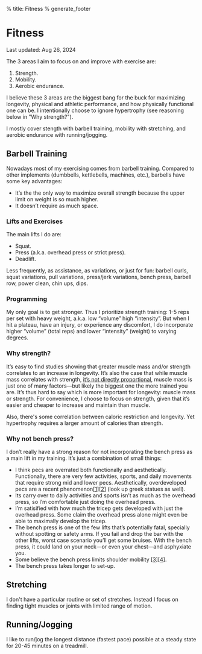 % title: Fitness
% generate_footer

# Fitness

<span id="last-updated">Last updated: Aug 26, 2024</span>

The 3 areas I aim to focus on and improve with exercise are:

1. Strength.
1. Mobility.
1. Aerobic endurance.

I believe these 3 areas are the biggest bang for the buck for maximizing longevity, physical and athletic performance, and how physically functional one can be. I intentionally choose to ignore hypertrophy (see reasoning below in "Why strength?").

I mostly cover stength with barbell training, mobility with stretching, and aerobic endurance with running/jogging.

## Barbell Training

Nowadays most of my exercising comes from barbell training. Compared to other implements (dumbbells, kettlebells, machines, etc.), barbells have some key advantages:

* It’s the the only way to maximize overall strength because the upper limit on weight is so much higher.
* It doesn’t require as much space.

### Lifts and Exercises

The main lifts I do are:

* Squat.
* Press (a.k.a. overhead press or strict press).
* Deadlift.

Less frequently, as assistance, as variations, or just for fun: barbell curls, squat variations, pull variations, press/jerk variations, bench press, barbell row, power clean, chin ups, dips.

### Programming

My only goal is to get stronger. Thus I prioritize strength training: 1-5 reps per set with heavy weight, a.k.a. low “volume” high “intensity”. But when I hit a plateau, have an injury, or experience any discomfort, I do incorporate higher “volume” (total reps) and lower “intensity” (weight) to varying degrees.

### Why strength?

It’s easy to find studies showing that greater muscle mass and/or strength correlates to an increase in longevity. It’s also the case that while muscle mass correlates with strength, [it’s not directly proportional](https://www.strongerbyscience.com/size-vs-strength/), muscle mass is just one of many factors—but likely the biggest one the more trained you are. It’s thus hard to say which is more important for longevity: muscle mass or strength. For convenience, I choose to focus on strength, given that it’s easier and cheaper to increase and maintain than muscle.

Also, there's some correlation between caloric restriction and longevity. Yet hypertrophy requires a larger amount of calories than strength.

### Why not bench press?

I don’t really have a strong reason for not incorporating the bench press as a main lift in my training. It’s just a combination of small things:

* I think pecs are overrated both functionally and aesthetically. Functionally, there are very few activities, sports, and daily movements that require strong mid and lower pecs. Aesthetically, overdeveloped pecs are a recent phenomenon[[1](https://cortes.site/why-you-dont-need-a-big-chest-to-be-athletic-and-powerful/)][[2](https://www.youtube.com/watch?v=bIcbKGilhME)] (look up greek statues as well).
* Its carry over to daily activities and sports isn’t as much as the overhead press, so I’m comfortable just doing the overhead press.
* I’m satisified with how much the tricep gets developed with just the overhead press. Some claim the overhead press alone might even be able to maximally develop the tricep.
* The bench press is one of the few lifts that’s potentially fatal, specially without spotting or safety arms. If you fail and drop the bar with the other lifts, worst case scenario you’ll get some bruises. With the bench press, it could land on your neck—or even your chest—and asphyxiate you.
* Some believe the bench press limits shoulder mobility [[3](https://www.youtube.com/watch?v=HDNu9skPrFU)][[4](https://chineseweightlifting.com/olympic-weightlifting-training-exercises/#:~:text=not%20used%20frequently%20in%20a%20weightlifting%20program%20because%20it%20can%20negatively%20affect%20overhead%20positioning%20and%20rack%20flexibility)].
* The bench press takes longer to set-up.

## Stretching

I don't have a particular routine or set of stretches. Instead I focus on finding tight muscles or joints with limited range of motion.

## Running/Jogging

I like to run/jog the longest distance (fastest pace) possible at a steady state for 20-45 minutes on a treadmill.
